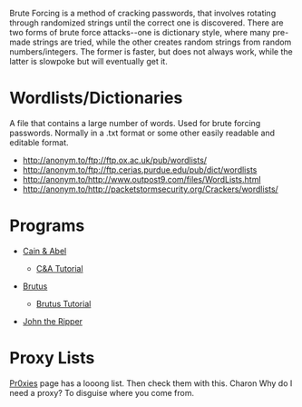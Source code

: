 Brute Forcing is a method of cracking passwords, that involves rotating through randomized strings until the correct one is discovered.  There are two forms of brute force attacks--one is dictionary style, where many pre-made strings are tried, while the other creates random strings from random numbers/integers.  The former is faster, but does not always work, while the latter is slowpoke but will eventually get it. 

# Wordlists/Dictionaries #

A file that contains a large number of words. Used for brute forcing passwords. Normally in a .txt format or some other easily readable and editable format.

* <http://anonym.to/ftp://ftp.ox.ac.uk/pub/wordlists/>
* <http://anonym.to/ftp://ftp.cerias.purdue.edu/pub/dict/wordlists>
* <http://anonym.to/http://www.outpost9.com/files/WordLists.html>
* <http://anonym.to/http://packetstormsecurity.org/Crackers/wordlists/> 

# Programs #


* [Cain & Abel](http://anonym.to/http://www.oxid.it/cain.html)

  * [C&A Tutorial](http://anonym.to/http://www.oxid.it/ca_um/)
* [Brutus](http://www.hoobie.net/brutus/brutus-download.html)

  * [Brutus Tutorial](http://giblee.googlepages.com/brutus.txt)
* [John the Ripper](http://anonym.to/http://www.openwall.com/john/)

# Proxy Lists #

[Pr0xies](/Pr0xies) page has a looong list. Then check them with this. Charon
Why do I need a proxy? To disguise where you come from.

